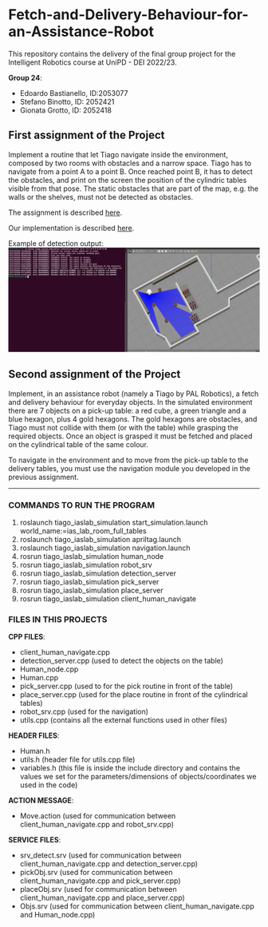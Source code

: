 # Fetch-and-Delivery-Behaviour-for-an-Assistance-Robot

This repository contains the delivery of the final group project for the Intelligent Robotics course at UniPD - DEI 2022/23.

**Group 24**:
- Edoardo Bastianello, ID:2053077
- Stefano Binotto, ID: 2052421
- Gionata Grotto, ID: 2052418

## First assignment of the Project
Implement a routine that let Tiago navigate inside the environment, composed by two rooms with obstacles and a narrow space. 
Tiago has to navigate from a point A to a point B.
Once reached point B, it has to detect the obstacles, and print on the screen the position of the cylindric tables visible from that pose.
The static obstacles that are part of the map, e.g. the walls or the shelves, must not be detected as obstacles.

The assignment is described [here](https://github.com/stefanobinotto/Fetch-and-Delivery-Behaviour-for-an-Assistance-Robot/blob/main/Assignment_1.pdf).

Our implementation is described [here](https://github.com/stefanobinotto/Fetch-and-Delivery-Behaviour-for-an-Assistance-Robot/tree/main/Report%20Group%2024%20-%20Assignment_1).

Example of detection output:
<img src="https://github.com/stefanobinotto/Fetch-and-Delivery-Behaviour-for-an-Assistance-Robot/blob/main/Report%20Group%2024%20-%20Assignment_1/successful_partial_occlusion_example.PNG">

## Second assignment of the Project
Implement, in an assistance robot (namely a Tiago by PAL Robotics), a fetch and delivery behaviour for everyday objects.
In the simulated environment there are 7 objects on a pick-up table: a red cube, a green triangle and a blue hexagon, plus 4 gold hexagons.
The gold hexagons are obstacles, and Tiago must not collide with them (or with the table) while grasping the required objects.
Once an object is grasped it must be fetched and placed on the cylindrical table of the same colour.

To navigate in the environment and to move from the pick-up table to the delivery tables, you must use the navigation module you developed in the previous assignment.

************************************************************************************************

### COMMANDS TO RUN THE PROGRAM
1. roslaunch tiago_iaslab_simulation start_simulation.launch world_name:=ias_lab_room_full_tables
2. roslaunch tiago_iaslab_simulation apriltag.launch
3. roslaunch tiago_iaslab_simulation navigation.launch
4. rosrun tiago_iaslab_simulation human_node
5. rosrun tiago_iaslab_simulation robot_srv
6. rosrun tiago_iaslab_simulation detection_server
7. rosrun tiago_iaslab_simulation pick_server
8. rosrun tiago_iaslab_simulation place_server
9. rosrun tiago_iaslab_simulation client_human_navigate

### FILES IN THIS PROJECTS
**CPP FILES**:
- client_human_navigate.cpp 
- detection_server.cpp (used to detect the objects on the table)
- Human_node.cpp 
- Human.cpp
- pick_server.cpp (used to for the pick routine in front of the table)
- place_server.cpp (used for the place routine in front of the cylindrical tables)
- robot_srv.cpp (used for the navigation)
- utils.cpp (contains all the external functions used in other files)

**HEADER FILES**:
- Human.h
- utils.h (header file for utils.cpp file)
- variables.h (this file is inside the include directory and contains the values we set for the parameters/dimensions of objects/coordinates we used in the code)

**ACTION MESSAGE**: 
- Move.action (used for communication between client_human_navigate.cpp and robot_srv.cpp)

**SERVICE FILES**:
- srv_detect.srv (used for communication between client_human_navigate.cpp and detection_server.cpp)
- pickObj.srv (used for communication between client_human_navigate.cpp and pick_server.cpp)
- placeObj.srv (used for communication between client_human_navigate.cpp and place_server.cpp)
- Objs.srv (used for communication between client_human_navigate.cpp and Human_node.cpp)
